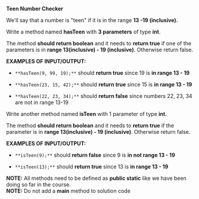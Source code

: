 
**Teen Number Checker**

We'll say that a number is "teen" if it is in the range **13 -19 (inclusive).**

Write a method named **hasTeen** with **3 parameters** of type **int**.

The method **should return boolean** and it needs to **return true** if one of the parameters is in **range 13(inclusive) - 19 (inclusive)**. Otherwise  return false.



**EXAMPLES OF INPUT/OUTPUT:**

-   `**hasTeen(9, 99, 19);**`  should **return true** since 19 is **in range 13 - 19**

-   `**hasTeen(23, 15, 42);**`  should **return true** since 15 is **in range 13 - 19**

-   `**hasTeen(22, 23, 34);**`  should **return false** since numbers 22, 23, 34 are  not in range 13-19




Write another method named **isTeen** with 1 parameter of type **int.**

The method **should return boolean** and it needs to **return true** if the parameter is in **range 13(inclusive) - 19 (inclusive)**. Otherwise  return false.

**EXAMPLES OF INPUT/OUTPUT:**

-   `**isTeen(9);**`  should **return false** since 9 is **in not range 13 - 19**

-   `**isTeen(13);**`  should **return true** since 13 is **in range 13 - 19**




**NOTE:** All methods  need to be defined as **public static** ​like we have been doing so far in the course.  
**NOTE:** Do not add a **main** method to solution code